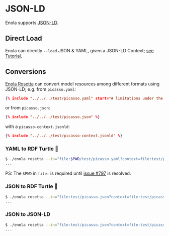 <!--
    SPDX-License-Identifier: Apache-2.0

    Copyright 2024 The Enola <https://enola.dev> Authors

    Licensed under the Apache License, Version 2.0 (the "License");
    you may not use this file except in compliance with the License.
    You may obtain a copy of the License at

        https://www.apache.org/licenses/LICENSE-2.0

    Unless required by applicable law or agreed to in writing, software
    distributed under the License is distributed on an "AS IS" BASIS,
    WITHOUT WARRANTIES OR CONDITIONS OF ANY KIND, either express or implied.
    See the License for the specific language governing permissions and
    limitations under the License.
-->

# JSON-LD

Enola supports [JSON-LD](https://en.wikipedia.org/wiki/JSON-LD).

## Direct Load

Enola can directly `--load` JSON & YAML, given a JSON-LD Context; [see Tutorial](../../models/example.org/json-ld.md).

## Conversions

[Enola Rosetta](../rosetta/index.md) can convert model resources among different formats using JSON-LD; e.g. from `picasso.yaml`:

```json
{% include "../../../test/picasso.yaml" start="# limitations under the License.\n" %}
```

or from `picasso.json`:

```json
{% include "../../../test/picasso.json" %}
```

with a `picasso-context.jsonld`:

```json
{% include "../../../test/picasso-context.jsonld" %}
```

### YAML to RDF Turtle 🐢

```bash cd ../.././..
$ ./enola rosetta --in="file:$PWD/test/picasso.yaml?context=file:test/picasso-context.jsonld" --out="fd:1?mediaType=text/turtle"
...
```

PS: The `$PWD` in `file:` is required until [issue #797](https://github.com/enola-dev/enola/issues/797) is resolved.

### JSON to RDF Turtle 🐢

```bash cd ../.././..
$ ./enola rosetta --in="file:test/picasso.json?context=file:test/picasso-context.jsonld" --out="fd:1?mediaType=text/turtle"
...
```

### JSON to JSON-LD

```bash cd ../.././..
$ ./enola rosetta --in="file:test/picasso.json?context=file:test/picasso-context.jsonld" --out="fd:1?mediaType=application/ld+json" | head -7
...
```
